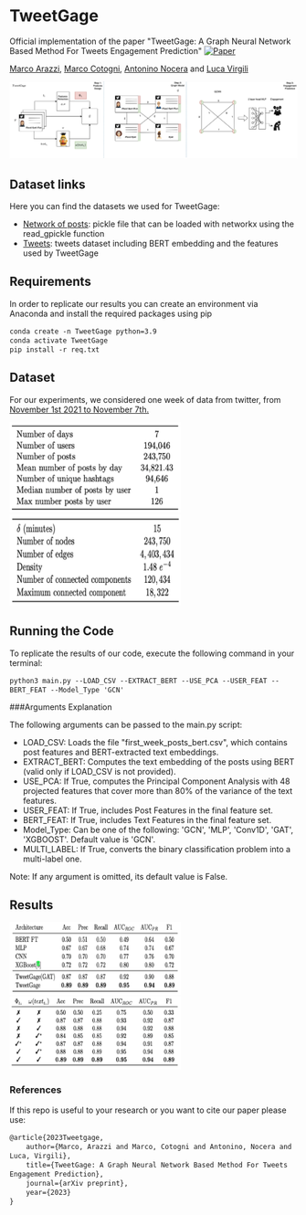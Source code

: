 # TweetGage
Official implementation of the paper "TweetGage: A Graph Neural Network Based Method For Tweets Engagement Prediction" [![Paper](https://img.shields.io/badge/arXiv-brightgreen)]()


[Marco Arazzi](https://scholar.google.com/citations?user=8dD5SUkAAAAJ&hl=it&oi=ao),
[Marco Cotogni](https://scholar.google.com/citations?user=8PUz5lAAAAAJ&hl=it),
[Antonino Nocera](https://scholar.google.com/citations?user=YF10PJwAAAAJ&hl=it) and
[Luca Virgili](https://scholar.google.com/citations?hl=it&user=2D771YsAAAAJ) 

<p align="center">
<img src="imgs/teaser.png"/>

## Dataset links

Here you can find the datasets we used for TweetGage:
- [Network of posts](https://drive.google.com/file/d/1JPKHXMzO6K-ZKKJq_5l4U_irlVCxuyEf/view): pickle file that can be loaded with networkx using the read_gpickle function
- [Tweets](https://drive.google.com/file/d/1jcMsKzeaHRVEMryt-agqyBrpN6ABvg4I/view): tweets dataset including BERT embedding and the features used by TweetGage

## Requirements 
In order to replicate our results you can create an environment via Anaconda and install the required packages using pip
```
conda create -n TweetGage python=3.9
conda activate TweetGage
pip install -r req.txt
```
## Dataset
For our experiments, we considered one week of data from twitter, from [November 1st 2021 to November 7th.](https://archive.org/details/archiveteam-twitter-stream-2021-11)
<p float="center">
    <img src="imgs/gr2.png" width="300" height="158" />
    <img src="imgs/gr1.png" width="300" height="160"/>
</p>


## Running the Code

To replicate the results of our code, execute the following command in your terminal:
```
python3 main.py --LOAD_CSV --EXTRACT_BERT --USE_PCA --USER_FEAT --BERT_FEAT --Model_Type 'GCN'
```
###Arguments Explanation

The following arguments can be passed to the main.py script:

- LOAD_CSV: Loads the file "first_week_posts_bert.csv", which contains post features and BERT-extracted text embeddings.
- EXTRACT_BERT: Computes the text embedding of the posts using BERT (valid only if LOAD_CSV is not provided).
- USE_PCA: If True, computes the Principal Component Analysis with 48 projected features that cover more than 80% of the variance of the text features.
- USER_FEAT: If True, includes Post Features in the final feature set.
- BERT_FEAT: If True, includes Text Features in the final feature set.
- Model_Type: Can be one of the following: 'GCN', 'MLP', 'Conv1D', 'GAT', 'XGBOOST'. Default value is 'GCN'.
- MULTI_LABEL: If True, converts the binary classification problem into a multi-label one.

Note: If any argument is omitted, its default value is False.

## Results

<p float="center">
    <img src="imgs/res1.png" width="300" height="128"/>
    <img src="imgs/res2.png" width="300" height="127"/>
</p>

### References
If this repo is useful to your research or you want to cite our paper please use:
```
@article{2023Tweetgage,
    author={Marco, Arazzi and Marco, Cotogni and Antonino, Nocera and Luca, Virgili},
    title={TweetGage: A Graph Neural Network Based Method For Tweets Engagement Prediction},
    journal={arXiv preprint},
    year={2023}
}
```
